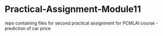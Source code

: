# Practical-Assignment-Module11
repo containing files for second practical assignment for PCMLAI course - prediction of car price
